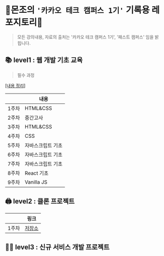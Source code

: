 # 👾몬조의 `'카카오 테크 캠퍼스 1기'` 기록용 레포지토리👾

> 모든 강의내용, 자료의 출처는 '카카오 테크 캠퍼스 1기', '패스트 캠퍼스' 임을 밝힙니다.

## 📚 level1 : 웹 개발 기초 교육

> 필수 과정

[[내용 정리]](https://github.com/monsta-zo/kakao-tech-campus-archive/blob/main/%EC%9B%B9%20%EA%B0%9C%EB%B0%9C%20%EA%B8%B0%EC%B4%88%EA%B5%90%EC%9C%A1/HTML+CSS+JS.md)

|       | 내용     | 
| ----- | -------- | 
| 1주차 | HTML&CSS | 
|2주차|중간고사||
|3주차|HTML&CSS|
|4주차|CSS|
|5주차|자바스크립트 기초| 
|6주차|자바스크립트 기초|
|7주차|자바스크립트 기초|
|8주차|React 기초|
|9주차|Vanilla JS|

## 🖨️ level2 : 클론 프로젝트
| | 링크 |
|---|---|
|1주차| [저장소](https://github.com/Kakao-tech-campus-FE/Step-2.-Week-1)|

## 🧑‍💻 level3 : 신규 서비스 개발 프로젝트
